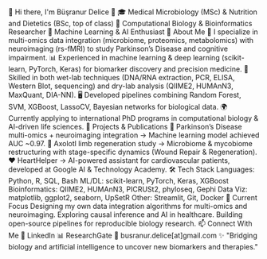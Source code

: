🌟 Hi there, I'm Büşranur Delice 👋
🎓 Medical Microbiology (MSc) & Nutrition and Dietetics (BSc, top of class)
🧬 Computational Biology & Bioinformatics Researcher
🤖 Machine Learning & AI Enthusiast
🔬 About Me
🧠 I specialize in multi-omics data integration (microbiome, proteomics, metabolomics) with neuroimaging (rs-fMRI) to study Parkinson’s Disease and cognitive impairment.
📊 Experienced in machine learning & deep learning (scikit-learn, PyTorch, Keras) for biomarker discovery and precision medicine.
🧪 Skilled in both wet-lab techniques (DNA/RNA extraction, PCR, ELISA, Western Blot, sequencing) and dry-lab analysis (QIIME2, HUMAnN3, MaxQuant, DIA-NN).
🖥️ Developed pipelines combining Random Forest, SVM, XGBoost, LassoCV, Bayesian networks for biological data.
🌍 Currently applying to international PhD programs in computational biology & AI-driven life sciences.
🚀 Projects & Publications
🧬 Parkinson’s Disease multi-omics + neuroimaging integration → Machine learning model achieved AUC ~0.97.
🦎 Axolotl limb regeneration study → Microbiome & mycobiome restructuring with stage-specific dynamics (Wound Repair & Regeneration).
❤️ HeartHelper → AI-powered assistant for cardiovascular patients, developed at Google AI & Technology Academy.
🛠️ Tech Stack
Languages: Python, R, SQL, Bash
ML/DL: scikit-learn, PyTorch, Keras, XGBoost
Bioinformatics: QIIME2, HUMAnN3, PICRUSt2, phyloseq, Gephi
Data Viz: matplotlib, ggplot2, seaborn, UpSetR
Other: Streamlit, Git, Docker
🌱 Current Focus
Designing my own data integration algorithms for multi-omics and neuroimaging.
Exploring causal inference and AI in healthcare.
Building open-source pipelines for reproducible biology research.
📫 Connect With Me
💼 LinkedIn
📊 ResearchGate
📧 busranur.delice[at]gmail.com
✨ "Bridging biology and artificial intelligence to uncover new biomarkers and therapies."
